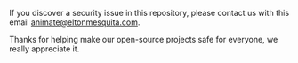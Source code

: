 <!-- markdownlint-disable MD041 -->

If you discover a security issue in this repository, please contact us with this email animate@eltonmesquita.com.

Thanks for helping make our open-source projects safe for everyone, we really appreciate it.
